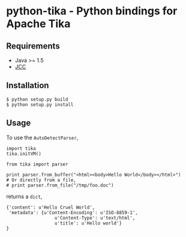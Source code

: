 # python-tika - Python bindings for Apache Tika

## Requirements

* Java >= 1.5
* [JCC](http://lucene.apache.org/pylucene/jcc/index.html)

## Installation
	$ python setup.py build
	$ python setup.py install

## Usage

To use the `AutoDetectParser`,

	import tika
	tika.initVM()

	from tika import parser
   
	print parser.from_buffer("<html><body>Hello World</body></html>")
	# Or directly from a file, 
	# print parser.from_file("/tmp/foo.doc")
   
returns a `dict`,

	{'content': u'Hello Cruel World',
	 'metadata': {u'Content-Encoding': u'ISO-8859-1',
					  u'Content-Type': u'text/html',
					  u'title': u'Hello world'}
	}

  
   
   
   
   

